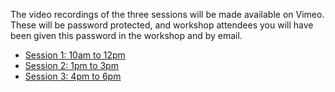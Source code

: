The video recordings of the three sessions will be made available on Vimeo.
These will be password protected, and workshop attendees you will have been given this password in the workshop and by email.

* [Session 1: 10am to 12pm](https://vimeo.com/637010441)
* [Session 2: 1pm to 3pm](https://vimeo.com/637079750)
* [Session 3: 4pm to 6pm](https://vimeo.com/637156174)


